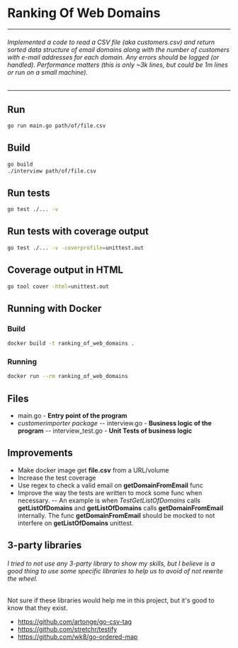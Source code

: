 # Ranking Of Web Domains

---

###### Implemented a code to read a CSV file (aka customers.csv) and return sorted data structure of email domains along with the number of customers with e-mail addresses for each domain.  Any errors should be logged (or handled). Performance matters (this is only ~3k lines, but *could* be 1m lines or run on a small machine).

---

## Run

```bash
go run main.go path/of/file.csv
```
## Build

```bash
go build
./interview path/of/file.csv
```
## Run tests

```bash
go test ./... -v
```
## Run tests with coverage output

```bash
go test ./... -v -coverprofile=unittest.out
```

## Coverage output  in HTML

```bash
go tool cover -html=unittest.out
```

## Running with Docker


### Build

```bash
docker build -t ranking_of_web_domains .
```
### Running
```bash
docker run --rm ranking_of_web_domains
```

## Files

- main.go - **Entry point of the program**
- *customerimporter package*
--  interview.go - **Business logic of the program**
-- interview_test.go - **Unit Tests of business logic**

## Improvements
- Make docker image get **file.csv** from a URL/volume
- Increase the test coverage
- Use regex to check a valid email on **getDomainFromEmail** func
- Improve the way the tests are written to mock some func when necessary.
-- An example is when *TestGetListOfDomains* calls **getListOfDomains** and **getListOfDomains** calls **getDomainFromEmail** internally. The func **getDomainFromEmail** should be mocked to not interfere on **getListOfDomains** unittest.

## 3-party libraries
###### I tried to not use any 3-party library to show my skills, but I believe is a good thing to use some specific libraries to help us to avoid of not rewrite the wheel.

Not sure if these libraries would help me in this project, but it's good to know that they exist.

- https://github.com/artonge/go-csv-tag
- https://github.com/stretchr/testify
- https://github.com/wk8/go-ordered-map
